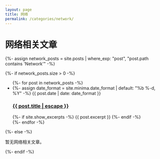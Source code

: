 ```yaml
---
layout: page
title: 网络
permalink: /categories/network/
---
```


<div class="category-page">
  <h1>网络相关文章</h1>
  
  {%- assign network_posts = site.posts | where_exp: "post", "post.path contains 'Network'" -%}
  
  {%- if network_posts.size > 0 -%}
    <ul class="post-list">
      {%- for post in network_posts -%}
      <li>
        {%- assign date_format = site.minima.date_format | default: "%b %-d, %Y" -%}
        <span class="post-meta">{{ post.date | date: date_format }}</span>
        <h3>
          <a class="post-link" href="{{ post.url | relative_url }}">
            {{ post.title | escape }}
          </a>
        </h3>
        {%- if site.show_excerpts -%}
          {{ post.excerpt }}
        {%- endif -%}
      </li>
      {%- endfor -%}
    </ul>
  {%- else -%}
    <p>暂无网络相关文章。</p>
  {%- endif -%}
</div>

